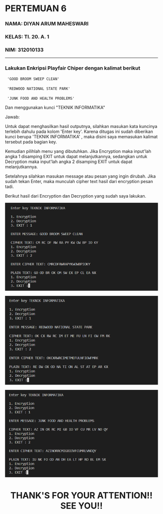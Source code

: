 # PERTEMUAN 6
### NAMA: DIYAN ARUM MAHESWARI 
### KELAS: TI. 20. A. 1
### NIM: 312010133

_____________________________________________________________________

### Lakukan Enkripsi Playfair Chiper dengan kalimat berikut

     'GOOD BROOM SWEEP CLEAN'

     'REDWOOD NATIONAL STATE PARK'

     'JUNK FOOD AND HEALTH PROBLEMS'

Dan menggunakan kunci "TEKNIK INFORMATIKA"

Jawab: 

Untuk dapat menghasilkan hasil outputnya, silahkan masukan kata kuncinya terlebih dahulu pada kolom 'Enter key'. Karena ditugas ini sudah diberikan kunci berupa 'TEKNIK INFORMATIKA' , maka disini saya memasukan kalimat tersebut pada bagian key.

Kemudian pilihlah menu yang dibutuhkan. Jika Encryption maka input'lah angka 1 disamping EXIT untuk dapat melanjutkannya, sedangkan untuk Decryption maka input'lah angka 2 disamping EXIT untuk dapat melanjutkannya.

Setelahnya silahkan masukan message atau pesan yang ingin dirubah. Jika sudah tekan Enter, maka munculah cipher text hasil dari encryption pesan tadi.

Berikut hasil dari Encryption dan Decryption yang sudah saya lakukan.

![menambahkan_gambar](img/1.png)
    

![menambahkan_gambar](img/2.png)


![menambahkan_gambar](img/3.png)



# <P align="center"> THANK'S FOR YOUR ATTENTION!! SEE YOU!!